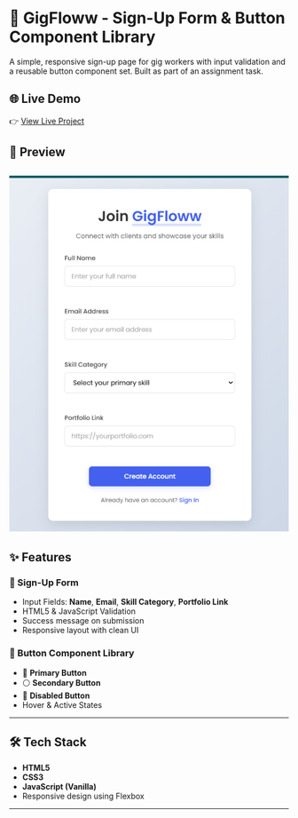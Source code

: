 # 🚀 GigFloww - Sign-Up Form & Button Component Library

A simple, responsive sign-up page for gig workers with input validation and a reusable button component set. Built as part of an assignment task.

## 🌐 Live Demo

👉 [View Live Project](https://gigfloww-form-assignment.netlify.app/)

## 📸 Preview

![screenshot](preview.png) 
---

## ✨ Features

### 🔹 Sign-Up Form
- Input Fields: **Name**, **Email**, **Skill Category**, **Portfolio Link**
- HTML5 & JavaScript Validation
- Success message on submission
- Responsive layout with clean UI

### 🔹 Button Component Library
- 🔵 **Primary Button**
- ⚪ **Secondary Button**
- 🚫 **Disabled Button**
- Hover & Active States

---

## 🛠️ Tech Stack

- **HTML5**
- **CSS3**
- **JavaScript (Vanilla)**
- Responsive design using Flexbox

---


